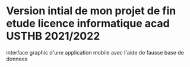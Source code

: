 # Version intial de mon projet de fin etude licence informatique acad USTHB 2021/2022

interface graphic d'une application mobile avec l'aide de fausse base de donnees 



